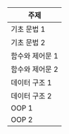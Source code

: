 | 주제            |
| --------------- |
| 기초 문법 1     |
| 기초 문법 2     |
| 함수와 제어문 1 |
| 함수와 제어문 2 |
| 데이터 구조 1   |
| 데이터 구조 2   |
| OOP 1          |
| OOP 2          |

